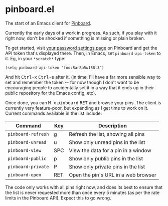 # pinboard.el

The start of an Emacs client for [Pinboard](https://pinboard.in/).

Currently the early days of a work in progress. As such, if you play with it
right now, don't be shocked if something is missing or plain broken.

To get started, visit [your password settings
page](https://pinboard.in/settings/password) on Pinboard and get the API
token that's displayed there. Then, in Emacs, set `pinboard-api-token` to
it. Eg, in your `*scratch*` type:

```elisp
(setq pinboard-api-token "foo:8ar8a5w188l3")
```

And hit <kbd>Ctrl-x</kbd> <kbd>Ctrl-e</kbd> after it. (in time, I'll have a
far more sensible way to set and remember the token -- for now though I
don't want to be encouraging people to accidentally set it in a way that it
ends up in their public repository for the Emacs config, etc).

Once done, you can <kbd>M-x</kbd> <kbd>pinboard</kbd> <kbd>RET</kbd> and
browse your pins. The client is currently very feature-poor, but expanding
as I get time to work on it. Current commands available in the list include:

| Command            | Key | Description                         |
|--------------------|-----|-------------------------------------|
| `pinboard-refresh` | g   | Refresh the list, showing all pins  |
| `pinboard-unread`  | u   | Show only unread pins in the list   |
| `pinboard-view`    | SPC | View the data for a pin in a window |
| `pinboard-public`  | p   | Show only public pins in the list   |
| `pinboard-private` | P   | Show only private pins in the list  |
| `pinboard-open`    | RET | Open the pin's URL in a web browser |

The code only works with all pins right now, and does its best to ensure
that the list is never requested more than once every 5 minutes (as per the
rate limits in the Pinboard API). Expect this to go wrong.

[//]: # (README.md ends here)
